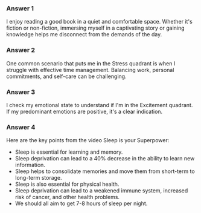 


### Answer 1
I enjoy reading a good book in a quiet and comfortable space. Whether it's fiction or non-fiction, immersing myself in a captivating story or gaining knowledge helps me disconnect from the demands of the day.

### Answer 2
One common scenario that puts me in the Stress quadrant is when I struggle with effective time management. Balancing work, personal commitments, and self-care can be challenging.

### Answer 3
I check my emotional state to understand if I'm in the Excitement quadrant. If my predominant emotions are positive, it's a clear indication. 

### Answer 4
Here are the key points from the video Sleep is your Superpower:
- Sleep is essential for learning and memory.
- Sleep deprivation can lead to a 40% decrease in the ability to learn new information.
- Sleep helps to consolidate memories and move them from short-term to long-term storage.
- Sleep is also essential for physical health.
- Sleep deprivation can lead to a weakened immune system, increased risk of cancer, and other health problems.
- We should all aim to get 7-8 hours of sleep per night.
